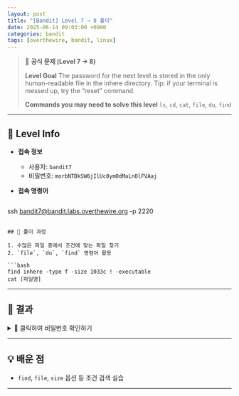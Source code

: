 ```yaml
---
layout: post
title: "[Bandit] Level 7 → 8 풀이"
date: 2025-06-14 09:03:00 +0900
categories: bandit
tags: [overthewire, bandit, linux]
---
```


> 📝 **공식 문제 (Level 7 → 8)**
>
> **Level Goal**
> The password for the next level is stored in the only human-readable file in the inhere directory. Tip: if your terminal is messed up, try the “reset” command.
>
> **Commands you may need to solve this level**
> `ls`, `cd`, `cat`, `file`, `du`, `find`

---

## 🔐 Level Info

- **접속 정보**
  - 사용자: `bandit7`
  - 비밀번호: `morbNTDkSW6jIlUc0ymOdMaLnOlFVAaj`
  
- **접속 명령어**

  ```bash
ssh bandit7@bandit.labs.overthewire.org -p 2220
  ```

## 🧪 풀이 과정

1. 수많은 파일 중에서 조건에 맞는 파일 찾기
2. `file`, `du`, `find` 명령어 활용

```bash
find inhere -type f -size 1033c ! -executable
cat [파일명]
```


---

## 🎯 결과

<details>
<summary>👀 클릭하여 비밀번호 확인하기</summary>

```
dfwvzFQi4mU0wfNbFOe9RoWskMLg7eEc
```

</details>

---

## 💡 배운 점

- `find`, `file`, `size` 옵션 등 조건 검색 실습

---
